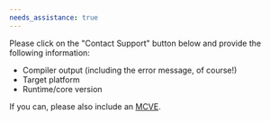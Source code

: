 ```yaml
---
needs_assistance: true
---
```


Please click on the "Contact Support" button below and provide the following information:

* Compiler output (including the error message, of course!)
* Target platform
* Runtime/core version

If you can, please also include an [MCVE](https://stackoverflow.com/help/mcve).